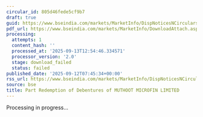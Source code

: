 ```yaml
---
circular_id: 805d46fede5cf9b7
draft: true
guid: https://www.bseindia.com/markets/MarketInfo/DispNoticesNCirculars.aspx?Noticeid={D76D79B4-3F04-41D1-9467-63D589BEC3ED}&noticeno=20250912-27&dt=09/12/2025&icount=27&totcount=103&flag=0
pdf_url: https://www.bseindia.com/markets/MarketInfo/DownloadAttach.aspx?id=20250912-27&attachedId=
processing:
  attempts: 1
  content_hash: ''
  processed_at: '2025-09-13T12:54:46.334571'
  processor_version: '2.0'
  stage: download_failed
  status: failed
published_date: '2025-09-12T07:45:34+00:00'
rss_url: https://www.bseindia.com/markets/MarketInfo/DispNoticesNCirculars.aspx?Noticeid={D76D79B4-3F04-41D1-9467-63D589BEC3ED}&noticeno=20250912-27&dt=09/12/2025&icount=27&totcount=103&flag=0
source: bse
title: Part Redemption of Debentures of MUTHOOT MICROFIN LIMITED
---
```


Processing in progress...